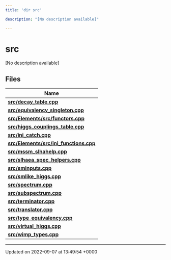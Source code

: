 ```yaml
---
title: 'dir src'

description: "[No description available]"

---
```


# src



[No description available]

## Files

| Name           |
| -------------- |
| **[src/decay_table.cpp](/documentation/code/files/decay__table_8cpp/#file-decay-tablecpp)**  |
| **[src/equivalency_singleton.cpp](/documentation/code/files/equivalency__singleton_8cpp/#file-equivalency-singletoncpp)**  |
| **[src/Elements/src/functors.cpp](/documentation/code/files/elements_2src_2functors_8cpp/#file-elementssrcfunctorscpp)**  |
| **[src/higgs_couplings_table.cpp](/documentation/code/files/higgs__couplings__table_8cpp/#file-higgs-couplings-tablecpp)**  |
| **[src/ini_catch.cpp](/documentation/code/files/ini__catch_8cpp/#file-ini-catchcpp)**  |
| **[src/Elements/src/ini_functions.cpp](/documentation/code/files/elements_2src_2ini__functions_8cpp/#file-elementssrcini-functionscpp)**  |
| **[src/mssm_slhahelp.cpp](/documentation/code/files/mssm__slhahelp_8cpp/#file-mssm-slhahelpcpp)**  |
| **[src/slhaea_spec_helpers.cpp](/documentation/code/files/slhaea__spec__helpers_8cpp/#file-slhaea-spec-helperscpp)**  |
| **[src/sminputs.cpp](/documentation/code/files/sminputs_8cpp/#file-sminputscpp)**  |
| **[src/smlike_higgs.cpp](/documentation/code/files/smlike__higgs_8cpp/#file-smlike-higgscpp)**  |
| **[src/spectrum.cpp](/documentation/code/files/spectrum_8cpp/#file-spectrumcpp)**  |
| **[src/subspectrum.cpp](/documentation/code/files/subspectrum_8cpp/#file-subspectrumcpp)**  |
| **[src/terminator.cpp](/documentation/code/files/terminator_8cpp/#file-terminatorcpp)**  |
| **[src/translator.cpp](/documentation/code/files/translator_8cpp/#file-translatorcpp)**  |
| **[src/type_equivalency.cpp](/documentation/code/files/type__equivalency_8cpp/#file-type-equivalencycpp)**  |
| **[src/virtual_higgs.cpp](/documentation/code/files/virtual__higgs_8cpp/#file-virtual-higgscpp)**  |
| **[src/wimp_types.cpp](/documentation/code/files/wimp__types_8cpp/#file-wimp-typescpp)**  |






-------------------------------

Updated on 2022-09-07 at 13:49:54 +0000
